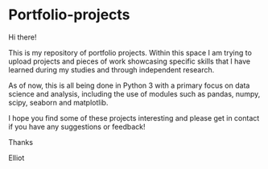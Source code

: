 # Portfolio-projects

Hi there!

This is my repository of portfolio projects. Within this space I am trying to upload projects and pieces of work showcasing specific skills
that I have learned during my studies and through independent research. 

As of now, this is all being done in Python 3 with a primary focus on data science and analysis, including the use of modules such as pandas, numpy,
scipy, seaborn and matplotlib. 

I hope you find some of these projects interesting and please get in contact if you have any suggestions or feedback! 

Thanks 

Elliot 
